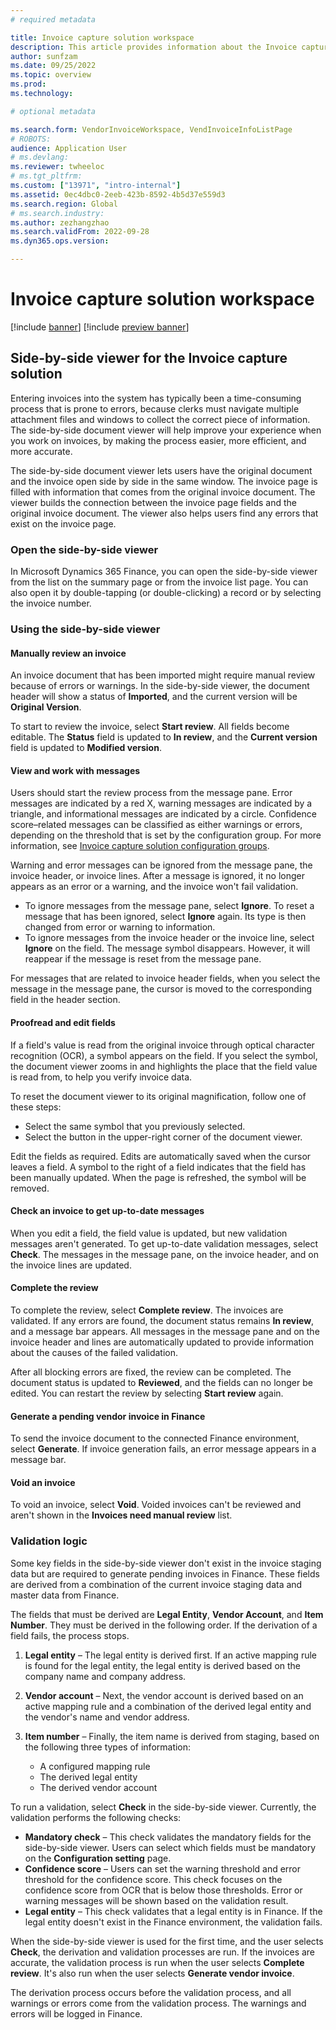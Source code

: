 ```yaml
---
# required metadata

title: Invoice capture solution workspace
description: This article provides information about the Invoice capture solution workspace.
author: sunfzam
ms.date: 09/25/2022
ms.topic: overview
ms.prod: 
ms.technology: 

# optional metadata

ms.search.form: VendorInvoiceWorkspace, VendInvoiceInfoListPage
# ROBOTS: 
audience: Application User
# ms.devlang: 
ms.reviewer: twheeloc
# ms.tgt_pltfrm: 
ms.custom: ["13971", "intro-internal"]
ms.assetid: 0ec4dbc0-2eeb-423b-8592-4b5d37e559d3
ms.search.region: Global
# ms.search.industry: 
ms.author: zezhangzhao
ms.search.validFrom: 2022-09-28
ms.dyn365.ops.version: 

---
```


# Invoice capture solution workspace

[!include [banner](../includes/banner.md)]
[!include [preview banner](../includes/preview-banner.md)]

## Side-by-side viewer for the Invoice capture solution

Entering invoices into the system has typically been a time-consuming process that is prone to errors, because clerks must navigate multiple attachment files and windows to collect the correct piece of information. The side-by-side document viewer will help improve your experience when you work on invoices, by making the process easier, more efficient, and more accurate.

The side-by-side document viewer lets users have the original document and the invoice open side by side in the same window. The invoice page is filled with information that comes from the original invoice document. The viewer builds the connection between the invoice page fields and the original invoice document. The viewer also helps users find any errors that exist on the invoice page.

### Open the side-by-side viewer

In Microsoft Dynamics 365 Finance, you can open the side-by-side viewer from the list on the summary page or from the invoice list page. You can also open it by double-tapping (or double-clicking) a record or by selecting the invoice number.

### Using the side-by-side viewer

#### Manually review an invoice

An invoice document that has been imported might require manual review because of errors or warnings. In the side-by-side viewer, the document header will show a status of **Imported**, and the current version will be **Original Version**.

To start to review the invoice, select **Start review**. All fields become editable. The **Status** field is updated to **In review**, and the **Current version** field is updated to **Modified version**.

#### View and work with messages

Users should start the review process from the message pane. Error messages are indicated by a red X, warning messages are indicated by a triangle, and informational messages are indicated by a circle. Confidence score–related messages can be classified as either warnings or errors, depending on the threshold that is set by the configuration group. For more information, see [Invoice capture solution configuration groups](invoice-capture-config-group.md).

Warning and error messages can be ignored from the message pane, the invoice header, or invoice lines. After a message is ignored, it no longer appears as an error or a warning, and the invoice won't fail validation.

- To ignore messages from the message pane, select **Ignore**. To reset a message that has been ignored, select **Ignore** again. Its type is then changed from error or warning to information.
- To ignore messages from the invoice header or the invoice line, select **Ignore** on the field. The message symbol disappears. However, it will reappear if the message is reset from the message pane.

For messages that are related to invoice header fields, when you select the message in the message pane, the cursor is moved to the corresponding field in the header section.

#### Proofread and edit fields

If a field's value is read from the original invoice through optical character recognition (OCR), a symbol appears on the field. If you select the symbol, the document viewer zooms in and highlights the place that the field value is read from, to help you verify invoice data.

To reset the document viewer to its original magnification, follow one of these steps:

- Select the same symbol that you previously selected.
- Select the button in the upper-right corner of the document viewer.

Edit the fields as required. Edits are automatically saved when the cursor leaves a field. A symbol to the right of a field indicates that the field has been manually updated. When the page is refreshed, the symbol will be removed.

#### Check an invoice to get up-to-date messages

When you edit a field, the field value is updated, but new validation messages aren't generated. To get up-to-date validation messages, select **Check**. The messages in the message pane, on the invoice header, and on the invoice lines are updated.

#### Complete the review

To complete the review, select **Complete review**. The invoices are validated. If any errors are found, the document status remains **In review**, and a message bar appears. All messages in the message pane and on the invoice header and lines are automatically updated to provide information about the causes of the failed validation.

After all blocking errors are fixed, the review can be completed. The document status is updated to **Reviewed**, and the fields can no longer be edited. You can restart the review by selecting **Start review** again.

#### Generate a pending vendor invoice in Finance

To send the invoice document to the connected Finance environment, select **Generate**. If invoice generation fails, an error message appears in a message bar.

#### Void an invoice

To void an invoice, select **Void**. Voided invoices can't be reviewed and aren't shown in the **Invoices need manual review** list.

### Validation logic

Some key fields in the side-by-side viewer don't exist in the invoice staging data but are required to generate pending invoices in Finance. These fields are derived from a combination of the current invoice staging data and master data from Finance.

The fields that must be derived are **Legal Entity**, **Vendor Account**, and **Item Number**. They must be derived in the following order. If the derivation of a field fails, the process stops.

1. **Legal entity** – The legal entity is derived first. If an active mapping rule is found for the legal entity, the legal entity is derived based on the company name and company address.
2. **Vendor account** – Next, the vendor account is derived based on an active mapping rule and a combination of the derived legal entity and the vendor's name and vendor address.
3. **Item number** – Finally, the item name is derived from staging, based on the following three types of information:

    - A configured mapping rule
    - The derived legal entity
    - The derived vendor account

To run a validation, select **Check** in the side-by-side viewer. Currently, the validation performs the following checks:

- **Mandatory check** – This check validates the mandatory fields for the side-by-side viewer. Users can select which fields must be mandatory on the **Configuration setting** page.
- **Confidence score** – Users can set the warning threshold and error threshold for the confidence score. This check focuses on the confidence score from OCR that is below those thresholds. Error or warning messages will be shown based on the validation result.
- **Legal entity** – This check validates that a legal entity is in Finance. If the legal entity doesn't exist in the Finance environment, the validation fails.

When the side-by-side viewer is used for the first time, and the user selects **Check**, the derivation and validation processes are run. If the invoices are accurate, the validation process is run when the user selects **Complete review**. It's also run when the user selects **Generate vendor invoice**.

The derivation process occurs before the validation process, and all warnings or errors come from the validation process. The warnings and errors will be logged in Finance.
